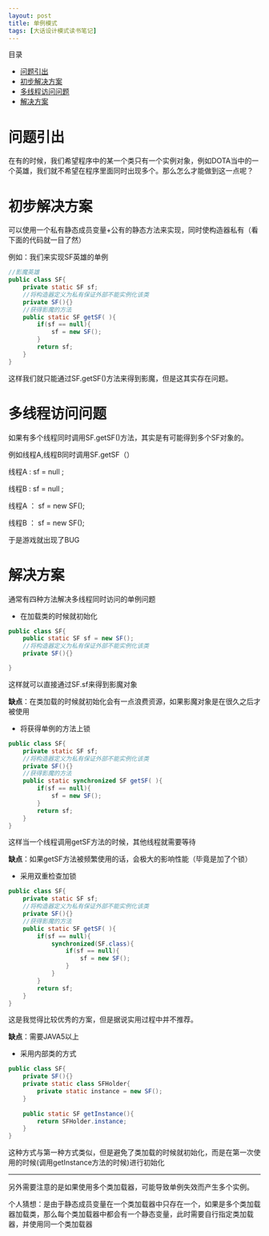 ```yaml
---
layout: post
title: 单例模式
tags: [大话设计模式读书笔记]
---
```

目录
* [问题引出](#问题引出)
* [初步解决方案](#初步解决方案)
* [多线程访问问题](#多线程访问问题)
* [解决方案](#解决方案)

# 问题引出
在有的时候，我们希望程序中的某一个类只有一个实例对象，例如DOTA当中的一个英雄，我们就不希望在程序里面同时出现多个。那么怎么才能做到这一点呢？
# 初步解决方案
可以使用一个私有静态成员变量+公有的静态方法来实现，同时使构造器私有（看下面的代码就一目了然）

例如：我们来实现SF英雄的单例

```java
//影魔英雄
public class SF{
    private static SF sf;
    //将构造器定义为私有保证外部不能实例化该类
    private SF(){}
    //获得影魔的方法
    public static SF getSF( ){
        if(sf == null){
            sf = new SF();
        }
        return sf;
    }
}
```
这样我们就只能通过SF.getSF()方法来得到影魔，但是这其实存在问题。
# 多线程访问问题
如果有多个线程同时调用SF.getSF()方法，其实是有可能得到多个SF对象的。

例如线程A,线程B同时调用SF.getSF（）

线程A : sf = null ;

线程B : sf = null ;

线程A ： sf = new SF();

线程B ： sf = new SF();

于是游戏就出现了BUG
# 解决方案
通常有四种方法解决多线程同时访问的单例问题
- 在加载类的时候就初始化

```java
public class SF{
    public static SF sf = new SF();
    //将构造器定义为私有保证外部不能实例化该类
    private SF(){}

}
```
这样就可以直接通过SF.sf来得到影魔对象

**缺点**：在类加载的时候就初始化会有一点浪费资源，如果影魔对象是在很久之后才被使用
- 将获得单例的方法上锁

```java
public class SF{
    private static SF sf;
    //将构造器定义为私有保证外部不能实例化该类
    private SF(){}
    //获得影魔的方法
    public static synchronized SF getSF( ){
        if(sf == null){
            sf = new SF();
        }
        return sf;
    }
}
```
这样当一个线程调用getSF方法的时候，其他线程就需要等待

**缺点**：如果getSF方法被频繁使用的话，会极大的影响性能（毕竟是加了个锁）
- 采用双重检查加锁

```java
public class SF{
    private static SF sf;
    //将构造器定义为私有保证外部不能实例化该类
    private SF(){}
    //获得影魔的方法
    public static SF getSF( ){
        if(sf == null){
            synchronized(SF.class){
                if(sf == null){
                    sf = new SF();
                }
            }
        }
        return sf;
    }
}
```
这是我觉得比较优秀的方案，但是据说实用过程中并不推荐。

**缺点**：需要JAVA5以上
- 采用内部类的方式

```java
public class SF{
	private SF(){}
	private static class SFHolder{
		private static instance = new SF();
	}
	
	public static SF getInstance(){
		return SFHolder.instance;
	}
}
```
这种方式与第一种方式类似，但是避免了类加载的时候就初始化，而是在第一次使用的时候(调用getInstance方法的时候)进行初始化


---
另外需要注意的是如果使用多个类加载器，可能导致单例失效而产生多个实例。

个人猜想：是由于静态成员变量在一个类加载器中只存在一个，如果是多个类加载器加载类，那么每个类加载器中都会有一个静态变量，此时需要自行指定类加载器，并使用同一个类加载器
